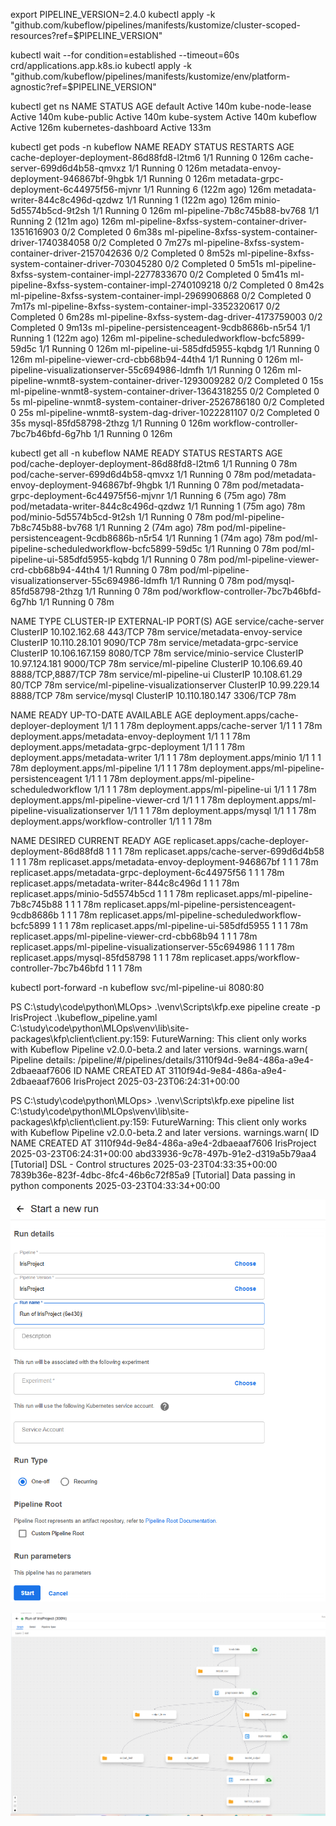 export PIPELINE_VERSION=2.4.0
kubectl apply -k "github.com/kubeflow/pipelines/manifests/kustomize/cluster-scoped-resources?ref=$PIPELINE_VERSION"

 kubectl wait --for condition=established --timeout=60s crd/applications.app.k8s.io
kubectl apply -k "github.com/kubeflow/pipelines/manifests/kustomize/env/platform-agnostic?ref=$PIPELINE_VERSION"

kubectl get ns
NAME                   STATUS   AGE
default                Active   140m
kube-node-lease        Active   140m
kube-public            Active   140m
kube-system            Active   140m
kubeflow               Active   126m
kubernetes-dashboard   Active   133m

kubectl get pods -n kubeflow
NAME                                                   READY   STATUS      RESTARTS       AGE
cache-deployer-deployment-86d88fd8-l2tm6               1/1     Running     0              126m
cache-server-699d6d4b58-qmvxz                          1/1     Running     0              126m
metadata-envoy-deployment-946867bf-9hgbk               1/1     Running     0              126m
metadata-grpc-deployment-6c44975f56-mjvnr              1/1     Running     6 (122m ago)   126m
metadata-writer-844c8c496d-qzdwz                       1/1     Running     1 (122m ago)   126m
minio-5d5574b5cd-9t2sh                                 1/1     Running     0              126m
ml-pipeline-7b8c745b88-bv768                           1/1     Running     2 (121m ago)   126m
ml-pipeline-8xfss-system-container-driver-1351616903   0/2     Completed   0              6m38s
ml-pipeline-8xfss-system-container-driver-1740384058   0/2     Completed   0              7m27s
ml-pipeline-8xfss-system-container-driver-2157042636   0/2     Completed   0              8m52s
ml-pipeline-8xfss-system-container-driver-703045280    0/2     Completed   0              5m51s
ml-pipeline-8xfss-system-container-impl-2277833670     0/2     Completed   0              5m41s
ml-pipeline-8xfss-system-container-impl-2740109218     0/2     Completed   0              8m42s
ml-pipeline-8xfss-system-container-impl-2969906868     0/2     Completed   0              7m17s
ml-pipeline-8xfss-system-container-impl-3352320617     0/2     Completed   0              6m28s
ml-pipeline-8xfss-system-dag-driver-4173759003         0/2     Completed   0              9m13s
ml-pipeline-persistenceagent-9cdb8686b-n5r54           1/1     Running     1 (122m ago)   126m
ml-pipeline-scheduledworkflow-bcfc5899-59d5c           1/1     Running     0              126m
ml-pipeline-ui-585dfd5955-kqbdg                        1/1     Running     0              126m
ml-pipeline-viewer-crd-cbb68b94-44th4                  1/1     Running     0              126m
ml-pipeline-visualizationserver-55c694986-ldmfh        1/1     Running     0              126m
ml-pipeline-wnmt8-system-container-driver-1293009282   0/2     Completed   0              15s
ml-pipeline-wnmt8-system-container-driver-1364318255   0/2     Completed   0              5s
ml-pipeline-wnmt8-system-container-driver-2526786180   0/2     Completed   0              25s
ml-pipeline-wnmt8-system-dag-driver-1022281107         0/2     Completed   0              35s
mysql-85fd58798-2thzg                                  1/1     Running     0              126m
workflow-controller-7bc7b46bfd-6g7hb                   1/1     Running     0              126m


 kubectl get all -n kubeflow
NAME                                                  READY   STATUS    RESTARTS      AGE
pod/cache-deployer-deployment-86d88fd8-l2tm6          1/1     Running   0             78m
pod/cache-server-699d6d4b58-qmvxz                     1/1     Running   0             78m
pod/metadata-envoy-deployment-946867bf-9hgbk          1/1     Running   0             78m
pod/metadata-grpc-deployment-6c44975f56-mjvnr         1/1     Running   6 (75m ago)   78m
pod/metadata-writer-844c8c496d-qzdwz                  1/1     Running   1 (75m ago)   78m
pod/minio-5d5574b5cd-9t2sh                            1/1     Running   0             78m
pod/ml-pipeline-7b8c745b88-bv768                      1/1     Running   2 (74m ago)   78m
pod/ml-pipeline-persistenceagent-9cdb8686b-n5r54      1/1     Running   1 (74m ago)   78m
pod/ml-pipeline-scheduledworkflow-bcfc5899-59d5c      1/1     Running   0             78m
pod/ml-pipeline-ui-585dfd5955-kqbdg                   1/1     Running   0             78m
pod/ml-pipeline-viewer-crd-cbb68b94-44th4             1/1     Running   0             78m
pod/ml-pipeline-visualizationserver-55c694986-ldmfh   1/1     Running   0             78m
pod/mysql-85fd58798-2thzg                             1/1     Running   0             78m
pod/workflow-controller-7bc7b46bfd-6g7hb              1/1     Running   0             78m

NAME                                      TYPE        CLUSTER-IP       EXTERNAL-IP   PORT(S)             AGE
service/cache-server                      ClusterIP   10.102.162.68    <none>        443/TCP             78m
service/metadata-envoy-service            ClusterIP   10.110.28.101    <none>        9090/TCP            78m
service/metadata-grpc-service             ClusterIP   10.106.167.159   <none>        8080/TCP            78m
service/minio-service                     ClusterIP   10.97.124.181    <none>        9000/TCP            78m
service/ml-pipeline                       ClusterIP   10.106.69.40     <none>        8888/TCP,8887/TCP   78m
service/ml-pipeline-ui                    ClusterIP   10.108.61.29     <none>        80/TCP              78m
service/ml-pipeline-visualizationserver   ClusterIP   10.99.229.14     <none>        8888/TCP            78m
service/mysql                             ClusterIP   10.110.180.147   <none>        3306/TCP            78m

NAME                                              READY   UP-TO-DATE   AVAILABLE   AGE
deployment.apps/cache-deployer-deployment         1/1     1            1           78m
deployment.apps/cache-server                      1/1     1            1           78m
deployment.apps/metadata-envoy-deployment         1/1     1            1           78m
deployment.apps/metadata-grpc-deployment          1/1     1            1           78m
deployment.apps/metadata-writer                   1/1     1            1           78m
deployment.apps/minio                             1/1     1            1           78m
deployment.apps/ml-pipeline                       1/1     1            1           78m
deployment.apps/ml-pipeline-persistenceagent      1/1     1            1           78m
deployment.apps/ml-pipeline-scheduledworkflow     1/1     1            1           78m
deployment.apps/ml-pipeline-ui                    1/1     1            1           78m
deployment.apps/ml-pipeline-viewer-crd            1/1     1            1           78m
deployment.apps/ml-pipeline-visualizationserver   1/1     1            1           78m
deployment.apps/mysql                             1/1     1            1           78m
deployment.apps/workflow-controller               1/1     1            1           78m

NAME                                                        DESIRED   CURRENT   READY   AGE
replicaset.apps/cache-deployer-deployment-86d88fd8          1         1         1       78m
replicaset.apps/cache-server-699d6d4b58                     1         1         1       78m
replicaset.apps/metadata-envoy-deployment-946867bf          1         1         1       78m
replicaset.apps/metadata-grpc-deployment-6c44975f56         1         1         1       78m
replicaset.apps/metadata-writer-844c8c496d                  1         1         1       78m
replicaset.apps/minio-5d5574b5cd                            1         1         1       78m
replicaset.apps/ml-pipeline-7b8c745b88                      1         1         1       78m
replicaset.apps/ml-pipeline-persistenceagent-9cdb8686b      1         1         1       78m
replicaset.apps/ml-pipeline-scheduledworkflow-bcfc5899      1         1         1       78m
replicaset.apps/ml-pipeline-ui-585dfd5955                   1         1         1       78m
replicaset.apps/ml-pipeline-viewer-crd-cbb68b94             1         1         1       78m
replicaset.apps/ml-pipeline-visualizationserver-55c694986   1         1         1       78m
replicaset.apps/mysql-85fd58798                             1         1         1       78m
replicaset.apps/workflow-controller-7bc7b46bfd              1         1         1       78m

kubectl port-forward -n kubeflow svc/ml-pipeline-ui 8080:80


PS C:\study\code\python\MLOps> .\venv\Scripts\kfp.exe pipeline create -p IrisProject .\kubeflow_pipeline.yaml
C:\study\code\python\MLOps\venv\lib\site-packages\kfp\client\client.py:159: FutureWarning: This client only works with Kubeflow Pipeline v2.0.0-beta.2 and later versions.
  warnings.warn(
Pipeline details: /pipeline/#/pipelines/details/3110f94d-9e84-486a-a9e4-2dbaeaaf7606
ID                                    NAME         CREATED AT
3110f94d-9e84-486a-a9e4-2dbaeaaf7606  IrisProject  2025-03-23T06:24:31+00:00



PS C:\study\code\python\MLOps> .\venv\Scripts\kfp.exe pipeline list
C:\study\code\python\MLOps\venv\lib\site-packages\kfp\client\client.py:159: FutureWarning: This client only works with Kubeflow Pipeline v2.0.0-beta.2 and later versions.
  warnings.warn(
ID                                    NAME                                          CREATED AT
3110f94d-9e84-486a-a9e4-2dbaeaaf7606  IrisProject                                   2025-03-23T06:24:31+00:00
abd33936-9c78-497b-91e2-d319a5b79aa4  [Tutorial] DSL - Control structures           2025-03-23T04:33:35+00:00
7839b36e-823f-4dbc-8fc4-46b6c72f85a9  [Tutorial] Data passing in python components  2025-03-23T04:33:34+00:00


![img_1.png](img_1.png)

![img_2.png](img_2.png)